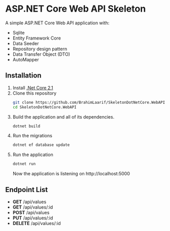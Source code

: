 # ASP.NET Core Web API Skeleton

A simple ASP.NET Core Web API application with:
- Sqlite
- Entity Framework Core
- Data Seeder
- Repository design pattern
- Data Transfer Object (DTO)
- AutoMapper

## Installation

1. Install [.Net Core 2.1](https://www.microsoft.com/net/core)
2. Clone this repository
    ```bash
    git clone https://github.com/BrahimLaarif/SkeletonDotNetCore.WebAPI.git
    cd SkeletonDotNetCore.WebAPI
    ```
3. Build the application and all of its dependencies.
    ```bash
    dotnet build
    ```
4. Run the migrations
    ```bash
    dotnet ef database update
    ```
5. Run the application
    ```bash
    dotnet run
    ```
    Now the application is listening on http://localhost:5000

## Endpoint List
- **GET** /api/values
- **GET** /api/values/:id
- **POST** /api/values
- **PUT** /api/values/:id
- **DELETE** /api/values/:id